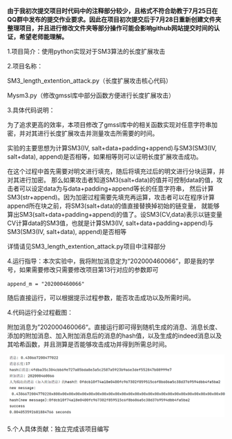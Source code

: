 **由于我初次提交项目时代码中的注释部分较少，且格式不符合助教于7月25日在QQ群中发布的提交作业要求。因此在项目初次提交后于7月28日重新创建文件夹整理项目，并且进行修改文件夹等部分操作可能会影响github网站提交时间的认证，希望老师能理解。**

1.项目简介：使用python实现对于SM3算法的长度扩展攻击

2.项目名称：

SM3_length_extention_attack.py（长度扩展攻击核心代码）

Mysm3.py（修改gmssl库中部分函数方便进行长度扩展攻击）

3.具体代码说明：

为了追求更高的效率，本项目修改了gmssl库中的相关函数实现对任意字符串加密，并对其进行长度扩展攻击并测量攻击所需要的时间。

实验的主要思想为计算SM3(IV, salt+data+padding+append)与SM3(SM3(IV, salt+data), append)是否相等，如果相等则可以证明长度扩展攻击成功。

在这个过程中首先需要对明文进行填充，随后将填充过后的明文进行分块运算，并对其进行加密。
那么如果攻击者知道SM3(salt+data)的值并可控制data的值，攻击者可以设定data为与data+padding+append等长的任意字符串，
然后计算SM3(str+append)。因为加密过程需要先填充再运算，攻击者可以在程序计算append所在块之前，将SM3(salt+data)的值直接替换掉初始的链变量，
就能够算出SM3(salt+data+padding+append)的值了。设SM3(CV,data)表示以链变量CV计算data的SM3值，也就是计算SM3(IV, salt+data+padding+append)与SM3(SM3(IV, salt+data), append)是否相等


详情请见SM3_length_extention_attack.py项目中注释部分

4.运行指导：本次实验中，我将附加消息定为“202000460066”，即是我的学号，如果需要修改只需要修改项目第13行对应的参数即可

`append_m = "202000460066"`  

随后直接运行，可以根据提示过程参数，能否攻击成功以及所需时间。

4.代码运行全过程截图：

附加消息为”202000460066“。直接运行即可得到随机生成的消息、消息长度、添加的附加消息、加入附加消息后的消息的hash值，以及生成的indeed消息以及其哈希函数，并且测算是否能够攻击成功并得到所需总时间。

![image](https://github.com/q7oyv3vkal/Innovation-and-Entrepreneurship-Projects/blob/main/image/SM3_length.png)


5.个人具体贡献：独立完成该项目编写

